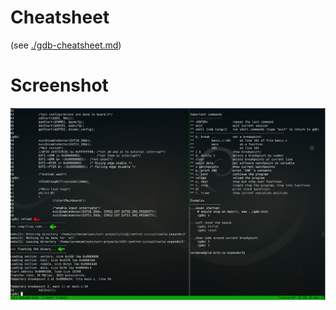 # Cheatsheet

(see [./gdb-cheatsheet.md](./gdb-cheatsheet.md))

# Screenshot

![Screenshot](./screenshot.jpg)
